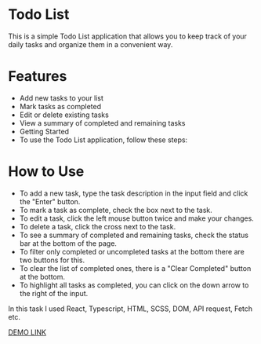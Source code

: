 # Todo List
This is a simple Todo List application that allows you to keep track of your daily tasks and organize them in a convenient way.

# Features
- Add new tasks to your list
- Mark tasks as completed
- Edit or delete existing tasks
- View a summary of completed and remaining tasks
- Getting Started
- To use the Todo List application, follow these steps:

# How to Use
- To add a new task, type the task description in the input field and click the "Enter" button.
- To mark a task as complete, check the box next to the task.
- To edit a task, click the left mouse button twice and make your changes.
- To delete a task, click the cross next to the task.
- To see a summary of completed and remaining tasks, check the status bar at the bottom of the page.
- To filter only completed or uncompleted tasks at the bottom there are two buttons for this.
- To clear the list of completed ones, there is a "Clear Completed" button at the bottom.
- To highlight all tasks as completed, you can click on the down arrow to the right of the input.


In this task I used React, Typescript, HTML, SCSS, DOM, API request, Fetch etc.

[DEMO LINK](https://illia-kyselov.github.io/todoApp/)
